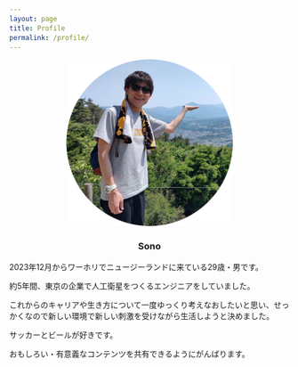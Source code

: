 ```yaml
---
layout: page
title: Profile
permalink: /profile/
---
```


<div style="text-align: center">
    <img src="../image/bio_circle.png" width="300"><br>
    <h3>Sono</h3>
</div>


2023年12月からワーホリでニュージーランドに来ている29歳・男です。

約5年間、東京の企業で人工衛星をつくるエンジニアをしていました。

これからのキャリアや生き方について一度ゆっくり考えなおしたいと思い、せっかくなので新しい環境で新しい刺激を受けながら生活しようと決めました。

サッカーとビールが好きです。

おもしろい・有意義なコンテンツを共有できるようにがんばります。
